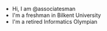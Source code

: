 - Hi, I am @associatesman
- I'm a freshman in Bilkent University
- I'm a retired Informatics Olympian

